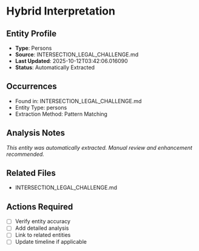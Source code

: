 # Hybrid Interpretation

## Entity Profile
- **Type**: Persons
- **Source**: INTERSECTION_LEGAL_CHALLENGE.md
- **Last Updated**: 2025-10-12T03:42:06.016090
- **Status**: Automatically Extracted

## Occurrences
- Found in: INTERSECTION_LEGAL_CHALLENGE.md
- Entity Type: persons
- Extraction Method: Pattern Matching

## Analysis Notes
*This entity was automatically extracted. Manual review and enhancement recommended.*

## Related Files
- INTERSECTION_LEGAL_CHALLENGE.md

## Actions Required
- [ ] Verify entity accuracy
- [ ] Add detailed analysis
- [ ] Link to related entities
- [ ] Update timeline if applicable
